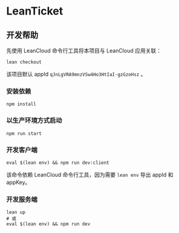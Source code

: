# LeanTicket

## 开发帮助

先使用 LeanCloud 命令行工具将本项目与 LeanCloud 应用关联：

```
lean checkout
```
该项目默认 appId `qJnLgVRA9mnzVSw4Ho3HtIaI-gzGzoHsz` 。

### 安装依赖

```
npm install
```

### 以生产环境方式启动
```
npm run start
```

### 开发客户端

```
eval $(lean env) && npm run dev:client
```
该命令依赖 LeanCloud 命令行工具，因为需要 `lean env` 导出 appId 和 appKey。

### 开发服务端

```
lean up
# 或
eval $(lean env) && npm run dev
```
